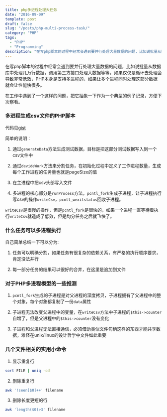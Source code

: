 ```yaml
---
title: php多进程处理大任务
date: "2016-09-09"
template: post
draft: false
slug: "/posts/php-multi-process-task/"
category: "PHP"
tags:
  - "PHP"
  - "Programming"
description: "在写php脚本的过程中经常会遇到要并行处理大量数据的问题，比如说批量从数据库中处理几万行数据，调用第三方接口处理大数据等等，如果仅仅是循环去处理会导致非常低效，PHP本身是支持多进程的，如果让多个进程同时处理这部分数据就会让性能快很多..."
---
```


在写php脚本的过程中经常会遇到要并行处理大量数据的问题，比如说批量从数据库中处理几万行数据，调用第三方接口处理大数据等等，如果仅仅是循环去处理会导致非常低效，PHP本身是支持多进程的，如果让多个进程同时处理这部分数据就会让性能快很多。

在工作中遇到了一个这样的问题，把它抽象一下作为一个典型的例子记录，方便下次察看。

### 多进程生成csv文件的PHP脚本
代码见[gist](https://gist.github.com/xcaptain/57aa46eaf52a1e0233f04caef1f1df66)

简单的说明：

1. 通过`generateData`方法生成测试数据，目标是把这部分测试数据写入到一个csv文件中

2. 通过`devideWork`方法来分割任务，在初始化过程中定义了工作进程数量，生成每个工作进程的任务量也就是pageSize的值

3. 在主进程中把csv头部写入文件

4. 多进程的核心部分是`runProcess`方法，`pcntl_fork`生成子进程，让子进程执行写csv的操作`writeCsv`，`pcntl_wexitstatus`回收子进程。

`writeCsv`是很慢的操作，但是`pcntl_fork`是很快的，如果一个进程一直等待着执行`writeCsv`就造成了低效，但是均分任务之后就飞快了。

### 什么任务可以多进程执行
自己简单总结一下可以分为:

1. 任务可以明确分割，如果任务有很复杂的依赖关系，有严格的执行顺序要求，肯定没法并行

2. 每一部分任务的结果可以很好的合并，在这里是追加到文件


### 对于PHP多进程模型的一些推测
1. `pcntl_fork`生成的子进程是对父进程的深度拷贝，子进程拥有了父进程中的整个对象，每个对象都复制了一份`data`属性

2. 子进程无法改变父进程中的变量，在`writeCsv`方法中子进程的`$this->counter`自增了，但是父进程中的`$this->counter`没有变化

3. 子进程和父进程无法直接通信，必须借助类似文件句柄这样的东西才能共享数据，难怪在unix/linux的设计哲学中文件如此重要


### 几个文件相关的实用小命令
1. 显示重复行
```bash
sort FILE | uniq -cd
```

2. 删除重复行
```bash
awk '!seen[$0]++' filename
```

3. 删除长度更短的行
```bash
awk 'length($0)>3' filename
```
